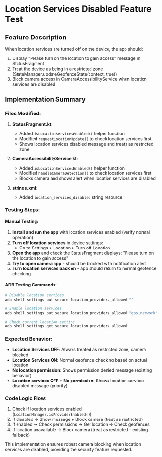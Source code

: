 # Location Services Disabled Feature Test

## Feature Description
When location services are turned off on the device, the app should:
1. Display "Please turn on the location to gain access" message in StatusFragment
2. Treat the device as being in a restricted zone (StateManager.updateGeofenceState(context, true))
3. Block camera access in CameraAccessibilityService when location services are disabled

## Implementation Summary

### Files Modified:
1. **StatusFragment.kt**: 
   - Added `isLocationServicesEnabled()` helper function
   - Modified `requestLocationUpdate()` to check location services first
   - Shows location services disabled message and treats as restricted zone

2. **CameraAccessibilityService.kt**:
   - Added `isLocationServicesEnabled()` helper function
   - Modified `handleCameraDetection()` to check location services first
   - Blocks camera and shows alert when location services are disabled

3. **strings.xml**:
   - Added `location_services_disabled` string resource

### Testing Steps:

#### Manual Testing:
1. **Install and run the app** with location services enabled (verify normal operation)
2. **Turn off location services** in device settings:
   - Go to Settings > Location > Turn off Location
3. **Open the app** and check the StatusFragment displays: "Please turn on the location to gain access"
4. **Try to open camera app** - should be blocked with notification alert
5. **Turn location services back on** - app should return to normal geofence checking

#### ADB Testing Commands:
```bash
# Disable location services
adb shell settings put secure location_providers_allowed ""

# Enable location services  
adb shell settings put secure location_providers_allowed "gps,network"

# Check current location setting
adb shell settings get secure location_providers_allowed
```

### Expected Behavior:
- **Location Services OFF**: Always treated as restricted zone, camera blocked
- **Location Services ON**: Normal geofence checking based on actual location
- **No location permission**: Shows permission denied message (existing behavior)
- **Location services OFF + No permission**: Shows location services disabled message (priority)

### Code Logic Flow:
1. Check if location services enabled (`LocationManager.isProviderEnabled()`)
2. If disabled → Show message + Block camera (treat as restricted)
3. If enabled → Check permissions → Get location → Check geofences
4. If location unavailable → Block camera (treat as restricted - existing fallback)

This implementation ensures robust camera blocking when location services are disabled, providing the security feature requested.
